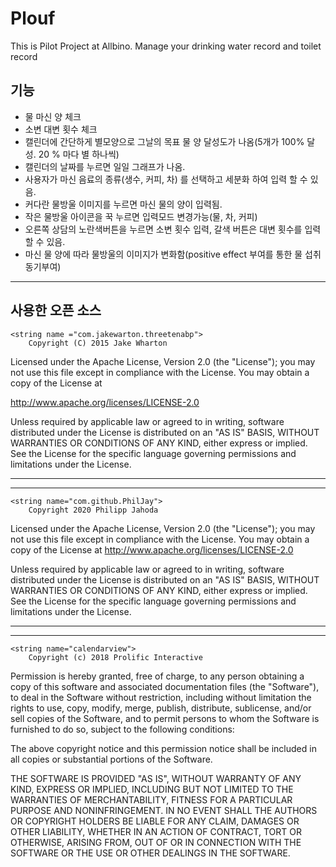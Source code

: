 # Plouf
This is Pilot Project at Allbino. Manage your drinking water record and toilet record

## 기능
- 물 마신 양 체크
- 소변 대변 횟수 체크
- 캘린더에 간단하게 별모양으로 그날의 목표 물 양 달성도가 나옴(5개가 100% 달성. 20 % 마다 별 하나씩)
- 캘린더의 날짜를 누르면 일일 그래프가 나옴.
- 사용자가 마신 음료의 종류(생수, 커피, 차) 를 선택하고 세분화 하여 입력 할 수 있음.
- 커다란 물방울 이미지를 누르면 마신 물의 양이 입력됨.
- 작은 물방울 아이콘을 꾹 누르면 입력모드 변경가능(물, 차, 커피)
- 오른쪽 상담의 노란색버튼을 누르면 소변 횟수 입력, 갈색 버튼은 대변 횟수를 입력 할 수 있음.
- 마신 물 양에 따라 물방울의 이미지가 변화함(positive effect 부여를 통한 물 섭취 동기부여)


-----

## 사용한 오픈 소스
<?xml version="1.0" encoding="utf-8"?>
    <string name ="com.jakewarton.threetenabp">
        Copyright (C) 2015 Jake Wharton

Licensed under the Apache License, Version 2.0 (the "License");
you may not use this file except in compliance with the License.
You may obtain a copy of the License at

   http://www.apache.org/licenses/LICENSE-2.0

Unless required by applicable law or agreed to in writing, software
distributed under the License is distributed on an "AS IS" BASIS,
WITHOUT WARRANTIES OR CONDITIONS OF ANY KIND, either express or implied.
See the License for the specific language governing permissions and
limitations under the License.</string>


-----
-----


    <string name="com.github.PhilJay">
        Copyright 2020 Philipp Jahoda

Licensed under the Apache License, Version 2.0 (the "License");
        you may not use this file except in compliance with the License. You may obtain a copy of the License at
http://www.apache.org/licenses/LICENSE-2.0

Unless required by applicable law or agreed to in writing, software distributed under the License is distributed on an "AS IS" BASIS, WITHOUT WARRANTIES OR CONDITIONS OF ANY KIND, either express or implied. See the License for the specific language governing permissions and limitations under the License.
    </string>
    
    
-----
-----


    <string name="calendarview">
        Copyright (c) 2018 Prolific Interactive

Permission is hereby granted, free of charge, to any person obtaining a copy
of this software and associated documentation files (the "Software"), to deal
in the Software without restriction, including without limitation the rights
to use, copy, modify, merge, publish, distribute, sublicense, and/or sell
copies of the Software, and to permit persons to whom the Software is
furnished to do so, subject to the following conditions:

The above copyright notice and this permission notice shall be included in
all copies or substantial portions of the Software.

THE SOFTWARE IS PROVIDED "AS IS", WITHOUT WARRANTY OF ANY KIND, EXPRESS OR
IMPLIED, INCLUDING BUT NOT LIMITED TO THE WARRANTIES OF MERCHANTABILITY,
FITNESS FOR A PARTICULAR PURPOSE AND NONINFRINGEMENT. IN NO EVENT SHALL THE
AUTHORS OR COPYRIGHT HOLDERS BE LIABLE FOR ANY CLAIM, DAMAGES OR OTHER
LIABILITY, WHETHER IN AN ACTION OF CONTRACT, TORT OR OTHERWISE, ARISING FROM,
OUT OF OR IN CONNECTION WITH THE SOFTWARE OR THE USE OR OTHER DEALINGS IN
THE SOFTWARE.
    </string>
